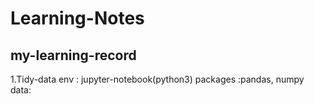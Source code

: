 # Learning-Notes
## my-learning-record

1.Tidy-data
  env : jupyter-notebook(python3)
  packages :pandas, numpy
  data:
